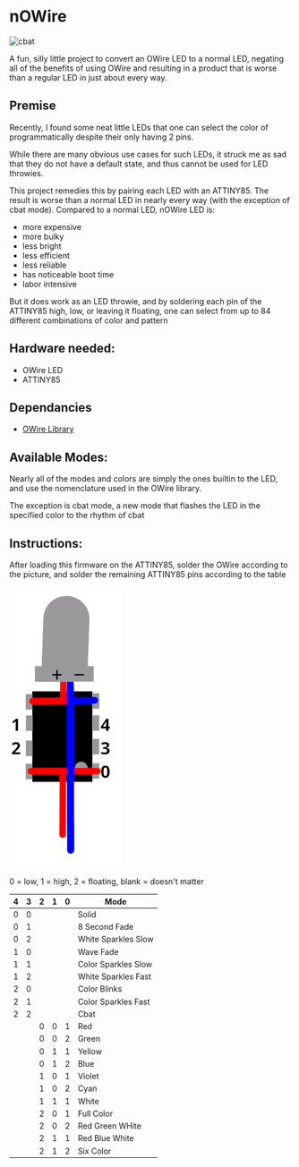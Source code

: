 # nOWire 
![cbat](https://github.com/borkymcgee/nOWire/blob/main/img/cbat.gif)

A fun, silly little project to convert an OWire LED to a normal LED, negating all of the benefits of using OWire and resulting in a product that is worse than a regular LED in just about every way.

## Premise


Recently, I found some neat little LEDs that one can select the color of programmatically despite their only having 2 pins.

While there are many obvious use cases for such LEDs, it struck me as sad that they do not have a default state, and thus cannot be used for LED throwies.

This project remedies this by pairing each LED with an ATTINY85. The result is worse than a normal LED in nearly every way (with the exception of cbat mode). Compared to a normal LED, nOWire LED is:

- more expensive
- more bulky
- less bright
- less efficient
- less reliable
- has noticeable boot time
- labor intensive

But it does work as an LED throwie, and by soldering each pin of the ATTINY85 high, low, or leaving it floating, one can select from up to 84 different combinations of color and pattern
## Hardware needed:
- OWire LED
- ATTINY85
## Dependancies
- [OWire Library](https://github.com/sparkfun/SparkFun_OWire_Arduino_Library/tree/main)

## Available Modes:
Nearly all of the modes and colors are simply the ones builtin to the LED, and use the nomenclature used in the OWire library.

The exception is cbat mode, a new mode that flashes the LED in the specified color to the rhythm of cbat
## Instructions:
After loading this firmware on the ATTINY85, solder the OWire according to the picture, and solder the remaining ATTINY85 pins according to the table

![wiring_diagram](https://github.com/borkymcgee/nOWire/blob/main/img/Awful_diagram.png)

 0 = low, 1 = high, 2 = floating, blank = doesn't matter

| 4 | 3 | 2 | 1 | 0 | Mode |
| --- | --- | --- | --- | --- | --- |
|0|0||||Solid|
|0|1||||8 Second Fade|
|0|2||||White Sparkles Slow|
|1|0||||Wave Fade|
|1|1||||Color Sparkles Slow|
|1|2||||White Sparkles Fast|
|2|0||||Color Blinks|
|2|1||||Color Sparkles Fast|
|2|2||||Cbat|
|||0|0|1|Red|
|||0|0|2|Green|
|||0|1|1|Yellow|
|||0|1|2|Blue|
|||1|0|1|Violet|
|||1|0|2|Cyan|
|||1|1|1|White|
|||2|0|1|Full Color|
|||2|0|2|Red Green WHite|
|||2|1|1|Red Blue White|
|||2|1|2|Six Color|
